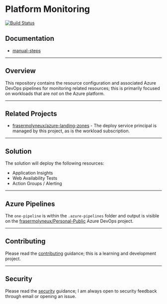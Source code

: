 # Platform Monitoring

[![Build Status](https://dev.azure.com/frasermolyneux/Personal-Public/_apis/build/status/platform-monitoring.OnePipeline?repoName=frasermolyneux%2Fplatform-monitoring&branchName=main)](https://dev.azure.com/frasermolyneux/Personal-Public/_build/latest?definitionId=174&repoName=frasermolyneux%2Fplatform-monitoring&branchName=main)

## Documentation

* [manual-steps](/docs/manual-steps.md)

---

## Overview

This repository contains the resource configuration and associated Azure DevOps pipelines for monitoring related resources; this is primarily focused on workloads that are *not* on the Azure platform.

---

## Related Projects

* [frasermolyneux/azure-landing-zones](https://github.com/frasermolyneux/azure-landing-zones) - The deploy service principal is managed by this project, as is the workload subscription.

---

## Solution

The solution will deploy the following resources:

* Application Insights
* Web Availability Tests
* Action Groups / Alerting

---

## Azure Pipelines

The `one-pipeline` is within the `.azure-pipelines` folder and output is visible on the [frasermolyneux/Personal-Public](https://dev.azure.com/frasermolyneux/Personal-Public/_build?definitionId=174) Azure DevOps project.

---

## Contributing

Please read the [contributing](CONTRIBUTING.md) guidance; this is a learning and development project.

---

## Security

Please read the [security](SECURITY.md) guidance; I am always open to security feedback through email or opening an issue.
